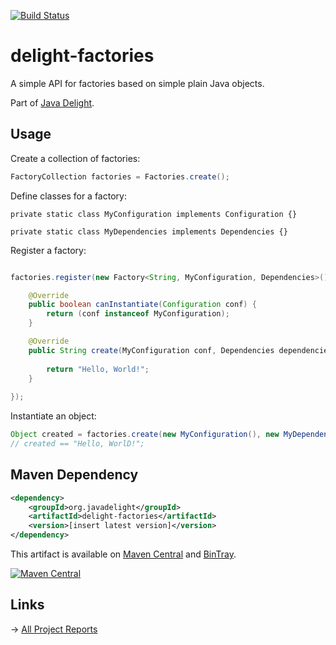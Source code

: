 [![Build Status](https://travis-ci.org/javadelight/delight-factories.svg?branch=master)](https://travis-ci.org/javadelight/delight-factories)

delight-factories
=========

A simple API for factories based on simple plain Java objects.

Part of [Java Delight](https://github.com/javadelight/delight-main#java-delight-suite).

## Usage


Create a collection of factories:

```java
FactoryCollection factories = Factories.create();
```

Define classes for a factory:

```
private static class MyConfiguration implements Configuration {}
	
private static class MyDependencies implements Dependencies {}
```

Register a factory:

```java

factories.register(new Factory<String, MyConfiguration, Dependencies>() {

	@Override
	public boolean canInstantiate(Configuration conf) {
		return (conf instanceof MyConfiguration);
	}

	@Override
	public String create(MyConfiguration conf, Dependencies dependencies) {
		
		return "Hello, World!";
	}
	
});
```

Instantiate an object:

```java
Object created = factories.create(new MyConfiguration(), new MyDependencies());
// created == "Hello, WorlD!";
```

## Maven Dependency

```xml
<dependency>
    <groupId>org.javadelight</groupId>
    <artifactId>delight-factories</artifactId>
    <version>[insert latest version]</version>
</dependency>
```

This artifact is available on [Maven Central](https://search.maven.org/#search%7Cga%7C1%7Cdelight-factories) and 
[BinTray](https://bintray.com/javadelight/javadelight/delight-factories).

[![Maven Central](https://img.shields.io/maven-central/v/org.javadelight/delight-factories.svg)](https://search.maven.org/#search%7Cga%7C1%7Cdelight-factories)


## Links

-> [All Project Reports](http://modules.appjangle.com/delight-factories/latest/project-reports.html)

